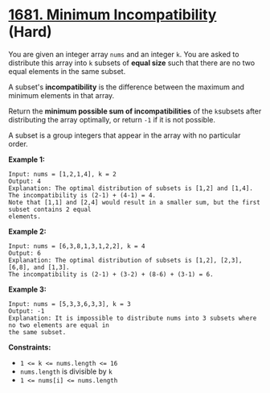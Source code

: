 # [1681. Minimum Incompatibility][link] (Hard)

[link]: https://leetcode.com/problems/minimum-incompatibility/

You are given an integer array `nums`  and an integer `k`. You are asked to distribute this array
into `k` subsets of **equal size** such that there are no two equal elements in the same subset.

A subset's **incompatibility** is the difference between the maximum and minimum elements in that
array.

Return the **minimum possible sum of incompatibilities** of the  `k`subsets after distributing the
array optimally, or return  `-1` if it is not possible.

A subset is a group integers that appear in the array with no particular order.

**Example 1:**

```
Input: nums = [1,2,1,4], k = 2
Output: 4
Explanation: The optimal distribution of subsets is [1,2] and [1,4].
The incompatibility is (2-1) + (4-1) = 4.
Note that [1,1] and [2,4] would result in a smaller sum, but the first subset contains 2 equal
elements.
```

**Example 2:**

```
Input: nums = [6,3,8,1,3,1,2,2], k = 4
Output: 6
Explanation: The optimal distribution of subsets is [1,2], [2,3], [6,8], and [1,3].
The incompatibility is (2-1) + (3-2) + (8-6) + (3-1) = 6.
```

**Example 3:**

```
Input: nums = [5,3,3,6,3,3], k = 3
Output: -1
Explanation: It is impossible to distribute nums into 3 subsets where no two elements are equal in
the same subset.
```

**Constraints:**

- `1 <= k <= nums.length <= 16`
- `nums.length` is divisible by `k`
- `1 <= nums[i] <= nums.length`
